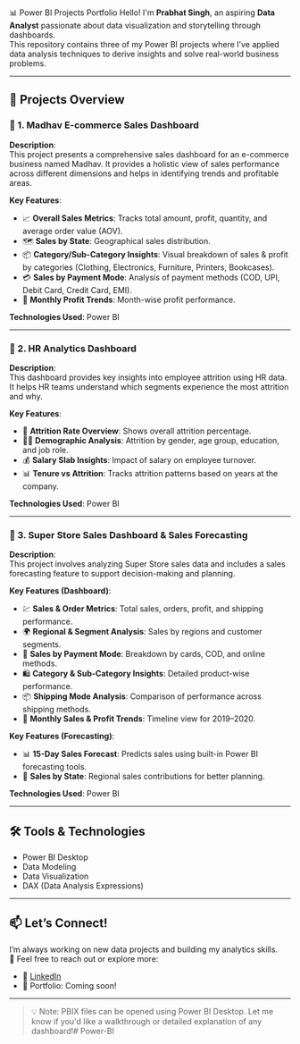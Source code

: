 📊 Power BI Projects Portfolio
Hello! I'm **Prabhat Singh**, an aspiring **Data Analyst** passionate about data visualization and storytelling through dashboards.  
This repository contains three of my Power BI projects where I’ve applied data analysis techniques to derive insights and solve real-world business problems.

---

## 🚀 Projects Overview

### 🔹 1. Madhav E-commerce Sales Dashboard
  
**Description**:  
This project presents a comprehensive sales dashboard for an e-commerce business named Madhav. It provides a holistic view of sales performance across different dimensions and helps in identifying trends and profitable areas.

**Key Features**:
- 📈 **Overall Sales Metrics**: Tracks total amount, profit, quantity, and average order value (AOV).
- 🗺️ **Sales by State**: Geographical sales distribution.
- 📦 **Category/Sub-Category Insights**: Visual breakdown of sales & profit by categories (Clothing, Electronics, Furniture, Printers, Bookcases).
- 💳 **Sales by Payment Mode**: Analysis of payment methods (COD, UPI, Debit Card, Credit Card, EMI).
- 📅 **Monthly Profit Trends**: Month-wise profit performance.

**Technologies Used**: Power BI

---

### 🔹 2. HR Analytics Dashboard
  
**Description**:  
This dashboard provides key insights into employee attrition using HR data. It helps HR teams understand which segments experience the most attrition and why.

**Key Features**:
- 👥 **Attrition Rate Overview**: Shows overall attrition percentage.
- 🧑‍💼 **Demographic Analysis**: Attrition by gender, age group, education, and job role.
- 💰 **Salary Slab Insights**: Impact of salary on employee turnover.
- 📊 **Tenure vs Attrition**: Tracks attrition patterns based on years at the company.

**Technologies Used**: Power BI

---

### 🔹 3. Super Store Sales Dashboard & Sales Forecasting
 
**Description**:  
This project involves analyzing Super Store sales data and includes a sales forecasting feature to support decision-making and planning.

**Key Features (Dashboard)**:
- 💹 **Sales & Order Metrics**: Total sales, orders, profit, and shipping performance.
- 🌍 **Regional & Segment Analysis**: Sales by regions and customer segments.
- 🧾 **Sales by Payment Mode**: Breakdown by cards, COD, and online methods.
- 🛍️ **Category & Sub-Category Insights**: Detailed product-wise performance.
- 📦 **Shipping Mode Analysis**: Comparison of performance across shipping methods.
- 📅 **Monthly Sales & Profit Trends**: Timeline view for 2019–2020.

**Key Features (Forecasting)**:
- 📊 **15-Day Sales Forecast**: Predicts sales using built-in Power BI forecasting tools.
- 📍 **Sales by State**: Regional sales contributions for better planning.

**Technologies Used**: Power BI

---

## 🛠️ Tools & Technologies
- Power BI Desktop
- Data Modeling
- Data Visualization
- DAX (Data Analysis Expressions)

---

## 📫 Let’s Connect!
I’m always working on new data projects and building my analytics skills.  
📍 Feel free to reach out or explore more:

- 🔗 [LinkedIn](https://www.linkedin.com/in/prabhat-singh-a6a58132a) 
- 💼 Portfolio: Coming soon!

---

> 💡 Note: PBIX files can be opened using Power BI Desktop. Let me know if you'd like a walkthrough or detailed explanation of any dashboard!# Power-BI
